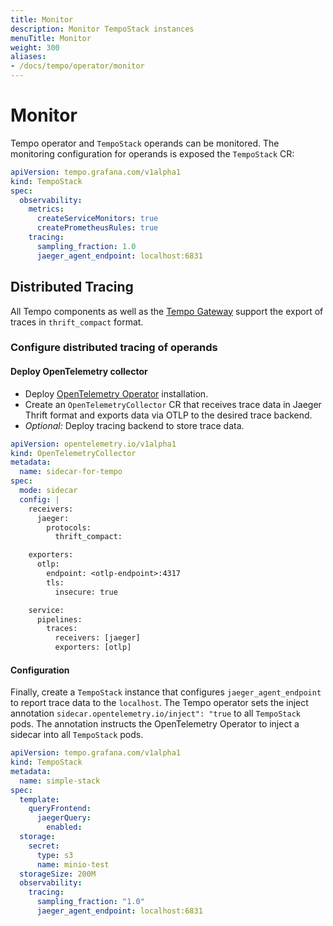 ```yaml
---
title: Monitor
description: Monitor TempoStack instances
menuTitle: Monitor
weight: 300
aliases:
- /docs/tempo/operator/monitor
---
```


# Monitor

Tempo operator and `TempoStack` operands can be monitored.
The monitoring configuration for operands is exposed the `TempoStack` CR:

```yaml
apiVersion: tempo.grafana.com/v1alpha1
kind: TempoStack
spec:
  observability:
    metrics:
      createServiceMonitors: true
      createPrometheusRules: true
    tracing:
      sampling_fraction: 1.0
      jaeger_agent_endpoint: localhost:6831
```

## Distributed Tracing

All Tempo components as well as the [Tempo Gateway](https://github.com/observatorium/api) support the export of traces in `thrift_compact` format.

### Configure distributed tracing of operands

#### Deploy OpenTelemetry collector

* Deploy [OpenTelemetry Operator](https://opentelemetry.io/docs/k8s-operator/#getting-started) installation.
* Create an `OpenTelemetryCollector` CR that receives trace data in Jaeger Thrift format and exports data via OTLP to the desired trace backend.
* *Optional:* Deploy tracing backend to store trace data.

```yaml
apiVersion: opentelemetry.io/v1alpha1
kind: OpenTelemetryCollector
metadata:
  name: sidecar-for-tempo
spec:
  mode: sidecar
  config: |
    receivers:
      jaeger:
        protocols:
          thrift_compact:

    exporters:
      otlp:
        endpoint: <otlp-endpoint>:4317
        tls:
          insecure: true

    service:
      pipelines:
        traces:
          receivers: [jaeger]
          exporters: [otlp]
```

#### Configuration

Finally, create a `TempoStack` instance that configures `jaeger_agent_endpoint` to report trace data to the `localhost`. 
The Tempo operator sets the inject annotation `sidecar.opentelemetry.io/inject": "true` to all `TempoStack` pods.
The annotation instructs the OpenTelemetry Operator to inject a sidecar into all `TempoStack` pods.

```yaml
apiVersion: tempo.grafana.com/v1alpha1
kind: TempoStack
metadata:
  name: simple-stack
spec:
  template:
    queryFrontend:
      jaegerQuery:
        enabled:
  storage:
    secret:
      type: s3
      name: minio-test
  storageSize: 200M
  observability:
    tracing:
      sampling_fraction: "1.0"
      jaeger_agent_endpoint: localhost:6831
```
